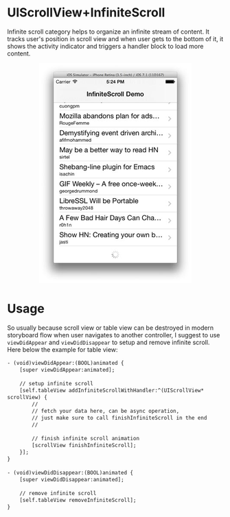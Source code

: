 UIScrollView+InfiniteScroll
===========================

Infinite scroll category helps to organize an infinite stream of content. It tracks user's position in scroll view and when user gets to the bottom of it, it shows the activity indicator and triggers a handler block to load more content.

<p align="center"><img src="InfiniteScrollScreenshot.jpg" /></p>

# Usage

So usually because scroll view or table view can be destroyed in modern storyboard flow when user navigates to another controller, I suggest to use `viewDidAppear` and `viewDidDisappear` to setup and remove infinite scroll. Here below the example for table view:

```objc
- (void)viewDidAppear:(BOOL)animated {
    [super viewDidAppear:animated];

    // setup infinite scroll
    [self.tableView addInfiniteScrollWithHandler:^(UIScrollView* scrollView) {
        //
        // fetch your data here, can be async operation,
        // just make sure to call finishInfiniteScroll in the end
        //

        // finish infinite scroll animation
        [scrollView finishInfiniteScroll];
    }];
}

- (void)viewDidDisappear:(BOOL)animated {
    [super viewDidDisappear:animated];

    // remove infinite scroll
    [self.tableView removeInfiniteScroll];
}
```
